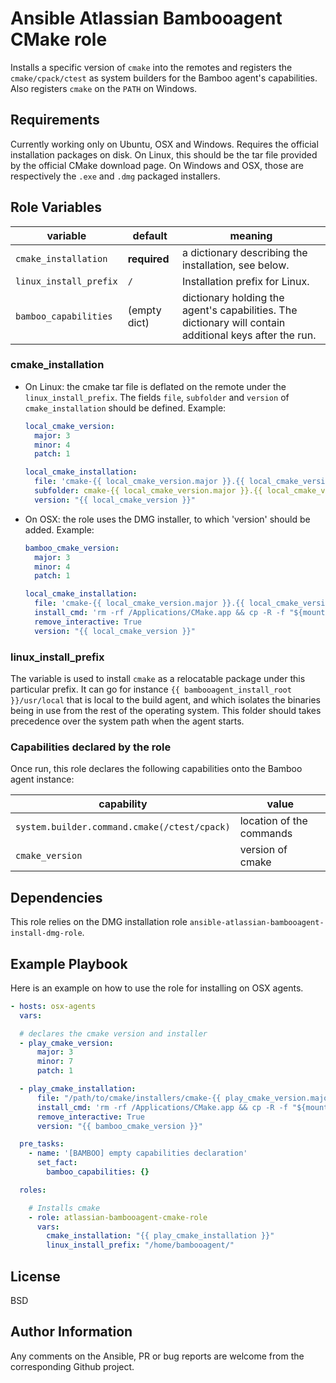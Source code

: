 Ansible Atlassian Bambooagent CMake role
========================================

Installs a specific version of `cmake` into the remotes and registers the `cmake/cpack/ctest` as system builders for the Bamboo agent's capabilities.
Also registers `cmake` on the `PATH` on Windows.

Requirements
------------

Currently working only on Ubuntu, OSX and Windows. Requires the official installation packages on disk. On Linux, this should be the tar file provided by
the official CMake download page. On Windows and OSX, those are respectively the `.exe` and `.dmg` packaged installers.

Role Variables
--------------

| variable | default | meaning |
|----------|---------|---------|
|`cmake_installation`| **required** | a dictionary describing the installation, see below.|
|`linux_install_prefix`| `/` | Installation prefix for Linux. |
|`bamboo_capabilities`| (empty dict) | dictionary holding the agent's capabilities. The dictionary will contain additional keys after the run.|

### cmake_installation

* On Linux: the cmake tar file is deflated on the remote under the `linux_install_prefix`. The fields `file`, `subfolder` and `version` of `cmake_installation` should be defined.
Example:

  ```yaml
  local_cmake_version:
    major: 3
    minor: 4
    patch: 1

  local_cmake_installation:
    file: 'cmake-{{ local_cmake_version.major }}.{{ local_cmake_version.minor }}.{{ local_cmake_version.patch }}-Linux-x86_64.tar.gz'
    subfolder: cmake-{{ local_cmake_version.major }}.{{ local_cmake_version.minor }}.{{ local_cmake_version.patch }}-Linux-x86_64
    version: "{{ local_cmake_version }}"
  ```

* On OSX: the role uses the DMG installer, to which 'version' should be added. Example:

  ```yaml
  bamboo_cmake_version:
    major: 3
    minor: 4
    patch: 1

  local_cmake_installation:
    file: 'cmake-{{ local_cmake_version.major }}.{{ local_cmake_version.minor }}.{{ local_cmake_version.patch }}-Darwin-x86_64.dmg'
    install_cmd: 'rm -rf /Applications/CMake.app && cp -R -f "${mount}/CMake.app" /Applications/'
    remove_interactive: True
    version: "{{ local_cmake_version }}"
  ```

### linux_install_prefix

The variable is used to install `cmake` as a relocatable package under this particular prefix. It can go for instance
`{{ bambooagent_install_root }}/usr/local` that is local to the build agent, and which isolates the binaries being in use from the rest of the
operating system. This folder should takes precedence over the system path when the agent starts.

### Capabilities declared by the role

Once run, this role declares the following capabilities onto the Bamboo agent instance:

| capability | value |
|----------|---------|
|`system.builder.command.cmake(/ctest/cpack)`| location of the commands|
|`cmake_version`| version of cmake |

Dependencies
------------

This role relies on the DMG installation role `ansible-atlassian-bambooagent-install-dmg-role`.

Example Playbook
----------------

Here is an example on how to use the role for installing on OSX agents.

  ```yaml
  - hosts: osx-agents
    vars:

    # declares the cmake version and installer
    - play_cmake_version:
        major: 3
        minor: 7
        patch: 1

    - play_cmake_installation:
        file: "/path/to/cmake/installers/cmake-{{ play_cmake_version.major }}.{{ play_cmake_version.minor }}.{{ play_cmake_version.patch }}-Darwin-x86_64.dmg"
        install_cmd: 'rm -rf /Applications/CMake.app && cp -R -f "${mount}/CMake.app" /Applications/'
        remove_interactive: True
        version: "{{ bamboo_cmake_version }}"

    pre_tasks:
      - name: '[BAMBOO] empty capabilities declaration'
        set_fact:
          bamboo_capabilities: {}

    roles:

      # Installs cmake
      - role: atlassian-bambooagent-cmake-role
        vars:
          cmake_installation: "{{ play_cmake_installation }}"
          linux_install_prefix: "/home/bambooagent/"
  ```

License
-------

BSD

Author Information
------------------

Any comments on the Ansible, PR or bug reports are welcome from the corresponding Github project.
